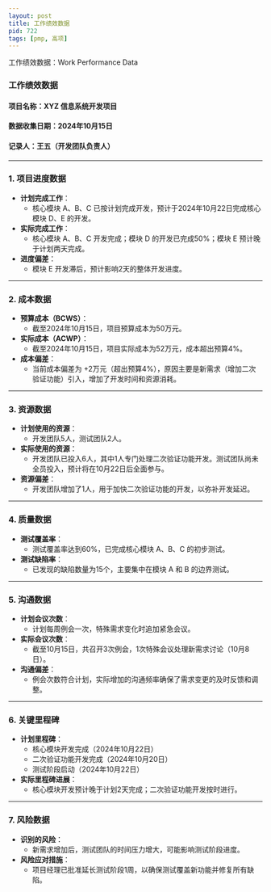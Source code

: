 ```yaml
---
layout: post
title: 工作绩效数据
pid: 722
tags: [pmp, 高项]
---
```


工作绩效数据：Work Performance Data

### **工作绩效数据**

#### **项目名称**：XYZ 信息系统开发项目

#### **数据收集日期**：2024年10月15日

#### **记录人**：王五（开发团队负责人）

------

### **1. 项目进度数据**

- **计划完成工作**：
  - 核心模块 A、B、C 已按计划完成开发，预计于2024年10月22日完成核心模块 D、E 的开发。
- **实际完成工作**：
  - 核心模块 A、B、C 开发完成；模块 D 的开发已完成50%；模块 E 预计晚于计划两天完成。
- **进度偏差**：
  - 模块 E 开发滞后，预计影响2天的整体开发进度。

------

### **2. 成本数据**

- **预算成本（BCWS）**：
  - 截至2024年10月15日，项目预算成本为50万元。
- **实际成本（ACWP）**：
  - 截至2024年10月15日，项目实际成本为52万元，成本超出预算4%。
- **成本偏差**：
  - 当前成本偏差为 +2万元（超出预算4%），原因主要是新需求（增加二次验证功能）引入，增加了开发时间和资源消耗。

------

### **3. 资源数据**

- **计划使用的资源**：
  - 开发团队5人，测试团队2人。
- **实际使用的资源**：
  - 开发团队已投入6人，其中1人专门处理二次验证功能开发。测试团队尚未全员投入，预计将在10月22日后全面参与。
- **资源偏差**：
  - 开发团队增加了1人，用于加快二次验证功能的开发，以弥补开发延迟。

------

### **4. 质量数据**

- **测试覆盖率**：
  - 测试覆盖率达到60%，已完成核心模块 A、B、C 的初步测试。
- **测试缺陷率**：
  - 已发现的缺陷数量为15个，主要集中在模块 A 和 B 的边界测试。

------

### **5. 沟通数据**

- **计划会议次数**：
  - 计划每周例会一次，特殊需求变化时追加紧急会议。
- **实际会议次数**：
  - 截至10月15日，共召开3次例会，1次特殊会议处理新需求讨论（10月8日）。
- **沟通偏差**：
  - 例会次数符合计划，实际增加的沟通频率确保了需求变更的及时反馈和调整。

------

### **6. 关键里程碑**

- **计划里程碑**：
  - 核心模块开发完成（2024年10月22日）
  - 二次验证功能开发完成（2024年10月20日）
  - 测试阶段启动（2024年10月22日）
- **实际里程碑进展**：
  - 核心模块开发预计晚于计划2天完成；二次验证功能开发按时进行。

------

### **7. 风险数据**

- **识别的风险**：
  - 新需求增加后，测试团队的时间压力增大，可能影响测试阶段进度。
- **风险应对措施**：
  - 项目经理已批准延长测试阶段1周，以确保测试覆盖新功能并修复所有缺陷。
